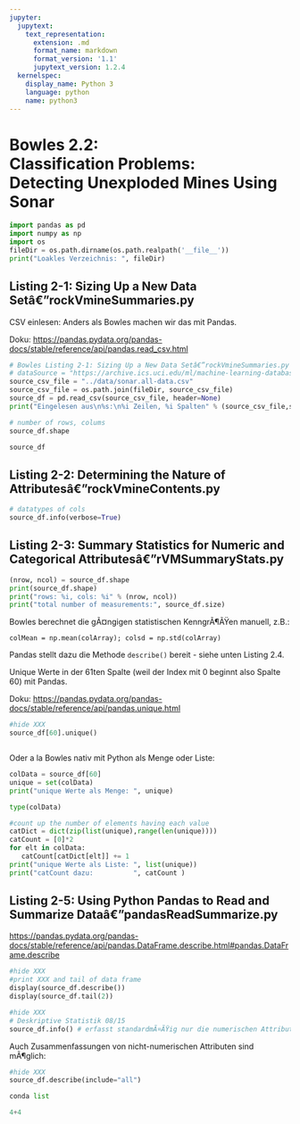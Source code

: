 ```yaml
---
jupyter:
  jupytext:
    text_representation:
      extension: .md
      format_name: markdown
      format_version: '1.1'
      jupytext_version: 1.2.4
  kernelspec:
    display_name: Python 3
    language: python
    name: python3
---
```


Bowles 2.2: <br/>Classification Problems: <br/>Detecting Unexploded Mines Using Sonar
=========

```python
import pandas as pd
import numpy as np
import os
fileDir = os.path.dirname(os.path.realpath('__file__'))
print("Loakles Verzeichnis: ", fileDir)
```

## Listing 2-1: Sizing Up a New Data Setâ€”rockVmineSummaries.py




CSV einlesen: Anders als Bowles machen wir das mit Pandas.

Doku: https://pandas.pydata.org/pandas-docs/stable/reference/api/pandas.read_csv.html

```python
# Bowles Listing 2-1: Sizing Up a New Data Setâ€”rockVmineSummaries.py
# dataSource = "https://archive.ics.uci.edu/ml/machine-learning-databases/undocumented/connectionist-bench/sonar/sonar.all-data"
source_csv_file = "../data/sonar.all-data.csv"
source_csv_file = os.path.join(fileDir, source_csv_file)
source_df = pd.read_csv(source_csv_file, header=None)
print("Eingelesen aus\n%s:\n%i Zeilen, %i Spalten" % (source_csv_file,source_df.shape[0], source_df.shape[1] ))
```

```python
# number of rows, colums
source_df.shape
```

```python
source_df
```

## Listing 2-2: Determining the Nature of Attributesâ€”rockVmineContents.py

```python
# datatypes of cols
source_df.info(verbose=True)
```

## Listing 2-3: Summary Statistics for Numeric and Categorical Attributesâ€”rVMSummaryStats.py

```python
(nrow, ncol) = source_df.shape
print(source_df.shape)
print("rows: %i, cols: %i" % (nrow, ncol))
print("total number of measurements:", source_df.size)
```

Bowles berechnet die gÃ¤ngigen statistischen KenngrÃ¶ÃŸen manuell, z.B.:

    colMean = np.mean(colArray); colsd = np.std(colArray)
    
Pandas stellt dazu die Methode ``describe()`` bereit - siehe unten Listing 2.4.



Unique Werte in der 61ten Spalte (weil der Index mit 0 beginnt also Spalte 60) mit Pandas.

Doku: https://pandas.pydata.org/pandas-docs/stable/reference/api/pandas.unique.html

```python
#hide XXX
source_df[60].unique()

```

```python

```

Oder a la Bowles nativ mit Python als Menge oder Liste:

```python
colData = source_df[60]
unique = set(colData)
print("unique Werte als Menge: ", unique)
```

```python
type(colData)
```

```python
#count up the number of elements having each value
catDict = dict(zip(list(unique),range(len(unique))))
catCount = [0]*2
for elt in colData:
   catCount[catDict[elt]] += 1
print("unique Werte als Liste: ", list(unique))
print("catCount dazu:          ", catCount )

```

## Listing 2-5: Using Python Pandas to Read and Summarize Dataâ€”pandasReadSummarize.py

https://pandas.pydata.org/pandas-docs/stable/reference/api/pandas.DataFrame.describe.html#pandas.DataFrame.describe

```python
#hide XXX
#print XXX and tail of data frame
display(source_df.describe())
display(source_df.tail(2))

```

```python
#hide XXX
# Deskriptive Statistik 08/15    
source_df.info() # erfasst standardmÃ¤ÃŸig nur die numerischen Attribute
```

Auch Zusammenfassungen von nicht-numerischen Attributen sind mÃ¶glich:

```python
#hide XXX
source_df.describe(include="all")
```

```python
conda list
```

```python
4+4
```

```python

```
